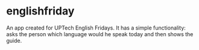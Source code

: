 # englishfriday
An app created for UPTech English Fridays. It has a simple functionality: asks the person which language would he speak today and then shows the guide.
